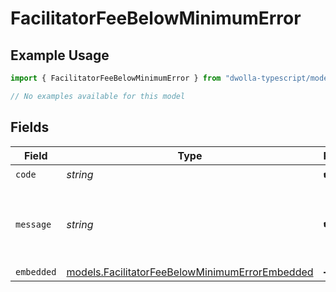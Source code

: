 # FacilitatorFeeBelowMinimumError

## Example Usage

```typescript
import { FacilitatorFeeBelowMinimumError } from "dwolla-typescript/models/errors";

// No examples available for this model
```

## Fields

| Field                                                                                                     | Type                                                                                                      | Required                                                                                                  | Description                                                                                               | Example                                                                                                   |
| --------------------------------------------------------------------------------------------------------- | --------------------------------------------------------------------------------------------------------- | --------------------------------------------------------------------------------------------------------- | --------------------------------------------------------------------------------------------------------- | --------------------------------------------------------------------------------------------------------- |
| `code`                                                                                                    | *string*                                                                                                  | :heavy_check_mark:                                                                                        | N/A                                                                                                       | ValidationError                                                                                           |
| `message`                                                                                                 | *string*                                                                                                  | :heavy_check_mark:                                                                                        | N/A                                                                                                       | Validation error(s) present. See embedded errors list for more details.                                   |
| `embedded`                                                                                                | [models.FacilitatorFeeBelowMinimumErrorEmbedded](../../models/facilitatorfeebelowminimumerrorembedded.md) | :heavy_minus_sign:                                                                                        | N/A                                                                                                       |                                                                                                           |